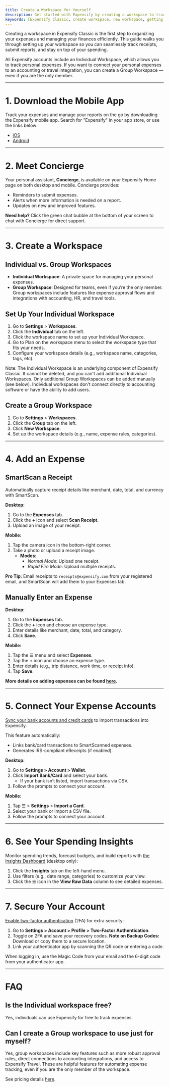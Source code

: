 ```yaml
---
title: Create a Workspace for Yourself
description: Get started with Expensify by creating a workspace to track your expenses as a freelancer or individual user.
keywords: [Expensify Classic, create workspace, new workspace, getting started]
---
```

<div id="expensify-classic" markdown="1">

Creating a workspace in Expensify Classic is the first step to organizing your expenses and managing your finances efficiently. This guide walks you through setting up your workspace so you can seamlessly track receipts, submit reports, and stay on top of your spending.

All Expensify accounts include an Individual Workspace, which allows you to track personal expenses. If you want to connect your personal expenses to an accounting or travel integration, you can create a Group Workspace — even if you are the only member.

---

# 1. Download the Mobile App
Track your expenses and manage your reports on the go by downloading the Expensify mobile app. Search for "Expensify" in your app store, or use the links below:  
- [iOS](https://apps.apple.com/us/app/expensify-expense-tracker/id471713959)  
- [Android](https://play.google.com/store/apps/details?id=org.me.mobiexpensifyg&hl=en_US&gl=US)

---

# 2. Meet Concierge
Your personal assistant, **Concierge**, is available on your Expensify Home page on both desktop and mobile. Concierge provides:
- Reminders to submit expenses.
- Alerts when more information is needed on a report.
- Updates on new and improved features.  

**Need help?** Click the green chat bubble at the bottom of your screen to chat with Concierge for direct support.

---

# 3. Create a Workspace

## Individual vs. Group Workspaces
- **Individual Workspace**: A private space for managing your personal expenses.  
- **Group Workspace**: Designed for teams, even if you’re the only member. Group workspaces include features like expense approval flows and integrations with accounting, HR, and travel tools.

## Set Up Your Individual Workspace
1. Go to **Settings** > **Workspaces**.
2. Click the **Individual** tab on the left.
3. Click the workspace name to set up your Individual Workspace.
4. Go to Plan on the workspace menu to select the workspace type that fits your needs.
5. Configure your workspace details (e.g., workspace name, categories, tags, etc).

Note: The Individual Workspace is an underlying component of Expensify Classic. It cannot be deleted, and you can't add additional Individual Workspaces. Only additional Group Workspaces can be added manually (see below). Individual workspaces don't connect directly to accounting software or have the ability to add users.

## Create a Group Workspace
1. Go to **Settings** > **Workspaces**.
2. Click the **Group** tab on the left.
3. Click **New Workspace**.
4. Set up the workspace details (e.g., name, expense rules, categories).

---

# 4. Add an Expense

## SmartScan a Receipt
Automatically capture receipt details like merchant, date, total, and currency with SmartScan.  

**Desktop:**
1. Go to the **Expenses** tab.
2. Click the **+** icon and select **Scan Receipt**.
3. Upload an image of your receipt.

**Mobile:**
1. Tap the camera icon in the bottom-right corner.
2. Take a photo or upload a receipt image.  
   - **Modes**:  
     - *Normal Mode*: Upload one receipt.  
     - *Rapid Fire Mode*: Upload multiple receipts.  

**Pro Tip:** Email receipts to `receipts@expensify.com` from your registered email, and SmartScan will add them to your Expenses tab.

## Manually Enter an Expense

**Desktop:**
1. Go to the **Expenses** tab.
2. Click the **+** icon and choose an expense type.
3. Enter details like merchant, date, total, and category.
4. Click **Save**.

**Mobile:**
1. Tap the ☰ menu and select **Expenses**.
2. Tap the **+** icon and choose an expense type.
3. Enter details (e.g., trip distance, work time, or receipt info).
4. Tap **Save**.

**More details on adding expenses can be found [here](https://help.expensify.com/articles/expensify-classic/expenses/Add-an-expense).**

---

# 5. Connect Your Expense Accounts
[Sync your bank accounts and credit cards](https://help.expensify.com/expensify-classic/hubs/connect-credit-cards/) to import transactions into Expensify. 

This feature automatically:
- Links bank/card transactions to SmartScanned expenses.
- Generates IRS-compliant eReceipts (if enabled).

**Desktop:**
1. Go to **Settings > Account > Wallet**.
2. Click **Import Bank/Card** and select your bank.  
   - If your bank isn’t listed, import transactions via CSV.
3. Follow the prompts to connect your account.

**Mobile:**
1. Tap ☰ > **Settings** > **Import a Card**.
2. Select your bank or import a CSV file.
3. Follow the prompts to connect your account.

---

# 6. See Your Spending Insights
Monitor spending trends, forecast budgets, and build reports with [the Insights Dashboard](https://help.expensify.com/expensify-classic/hubs/spending-insights/) (desktop only):
1. Click the **Insights** tab on the left-hand menu.
2. Use filters (e.g., date range, categories) to customize your view.
3. Click the ☰ icon in the **View Raw Data** column to see detailed expenses.

---

# 7. Secure Your Account
[Enable two-factor authentication](https://help.expensify.com/articles/expensify-classic/settings/Enable-two-factor-authentication) (2FA) for extra security:
1. Go to **Settings > Account > Profile > Two-Factor Authentication**.
2. Toggle on 2FA and save your recovery codes. **Note on Backup Codes:** Download or copy them to a secure location.
3. Link your authenticator app by scanning the QR code or entering a code.

When logging in, use the Magic Code from your email and the 6-digit code from your authenticator app.

---

# FAQ

## Is the Individual workspace free?

Yes, individuals can use Expensify for free to track expenses.

## Can I create a Group workspace to use just for myself?

Yes, group workspaces include key features such as more robust approval rules, direct connections to accounting integrations, and access to Expensify Travel. These are helpful features for automating expense tracking, even if you are the only member of the workspace. 

See pricing details [here](https://help.expensify.com/articles/new-expensify/billing-and-subscriptions/Plan-types-and-pricing).

</div>
